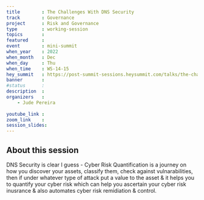 ```yaml
---
title        : The Challenges With DNS Security 
track        : Governance
project      : Risk and Governance
type         : working-session
topics       : 
featured     :
event        : mini-summit
when_year    : 2022
when_month   : Dec
when_day     : Thu
when_time    : WS-14-15
hey_summit   : https://post-summit-sessions.heysummit.com/talks/the-challenges-with-dns-security-or-cyber-risk-quantification/
banner       : 
#status      : 
description  :
organizers   :
    - Jude Pereira
    
youtube_link : 
zoom_link    : 
session_slides:
---
```




## About this session
DNS Security is clear I guess - Cyber Risk Quantification is a journey on how you discover your assets, classify them, check against vulnarabilities, then if under whatever type of attack put a value to the asset & it helps you to quantify your cyber risk which can help you ascertain your cyber risk inusrance & also automates cyber risk remidiation & control.
